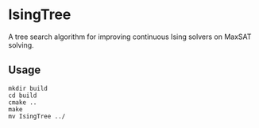 # IsingTree
A tree search algorithm for improving continuous Ising solvers on MaxSAT solving.

## Usage
```
mkdir build
cd build
cmake ..
make
mv IsingTree ../
```
